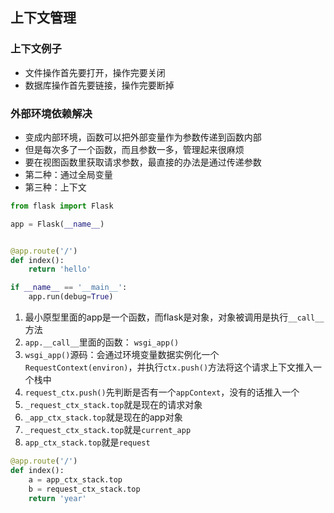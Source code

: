 ## 上下文管理

### 上下文例子

- 文件操作首先要打开，操作完要关闭
- 数据库操作首先要链接，操作完要断掉

### 外部环境依赖解决

- 变成内部环境，函数可以把外部变量作为参数传递到函数内部
- 但是每次多了一个函数，而且参数一多，管理起来很麻烦
- 要在视图函数里获取请求参数，最直接的办法是通过传递参数
- 第二种：通过全局变量
- 第三种：上下文

```python
from flask import Flask

app = Flask(__name__)


@app.route('/')
def index():
    return 'hello'

if __name__ == '__main__':
    app.run(debug=True)
```

1. 最小原型里面的app是一个函数，而flask是对象，对象被调用是执行`__call__`方法
2. `app.__call__`里面的函数： `wsgi_app()`
3. `wsgi_app()`源码：会通过环境变量数据实例化一个`RequestContext(environ)`，并执行`ctx.push()`方法将这个请求上下文推入一个栈中
4. `request_ctx.push()`先判断是否有一个`appContext`，没有的话推入一个
5. `_request_ctx_stack.top`就是现在的请求对象
6. `_app_ctx_stack.top`就是现在的app对象
7. `_request_ctx_stack.top`就是`current_app`
8. `app_ctx_stack.top`就是`request`

```python
@app.route('/')
def index():
    a = app_ctx_stack.top
    b = request_ctx_stack.top
    return 'year'
```



